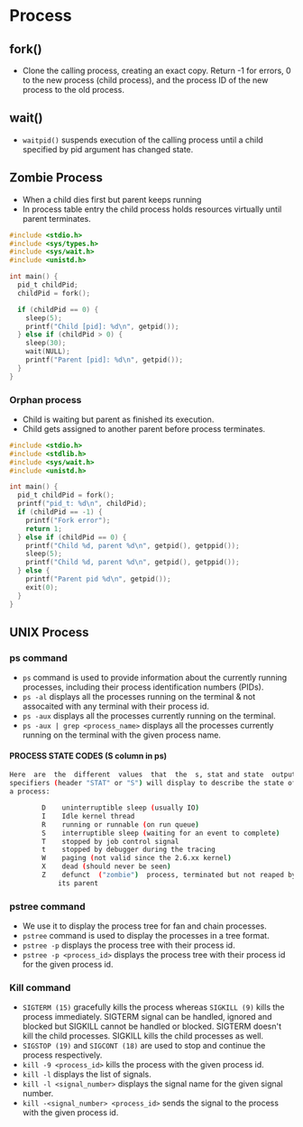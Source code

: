 # Process

## fork()

- Clone the calling process, creating an exact copy.
Return -1 for errors, 0 to the new process (child process), and the process ID of the new process to the old process.

## wait()

- `waitpid()` suspends execution of the calling process until a child specified by pid argument has changed state.

## Zombie Process

- When a child dies first but parent keeps running
- In process table entry the child process holds resources virtually until parent terminates.

```c
#include <stdio.h>
#include <sys/types.h>
#include <sys/wait.h>
#include <unistd.h>

int main() {
  pid_t childPid;
  childPid = fork();

  if (childPid == 0) {
    sleep(5);
    printf("Child [pid]: %d\n", getpid());
  } else if (childPid > 0) {
    sleep(30);
    wait(NULL);
    printf("Parent [pid]: %d\n", getpid());
  }
}
```

### Orphan process

- Child is waiting but parent as finished its execution.
- Child gets assigned to another parent before process terminates.

```c
#include <stdio.h>
#include <stdlib.h>
#include <sys/wait.h>
#include <unistd.h>

int main() {
  pid_t childPid = fork();
  printf("pid_t: %d\n", childPid);
  if (childPid == -1) {
    printf("Fork error");
    return 1;
  } else if (childPid == 0) {
    printf("Child %d, parent %d\n", getpid(), getppid());
    sleep(5);
    printf("Child %d, parent %d\n", getpid(), getppid());
  } else {
    printf("Parent pid %d\n", getpid());
    exit(0);
  }
}
```

## UNIX Process

### ps command

- `ps` command is used to provide information about the currently running processes, including their process identification numbers (PIDs).
- `ps -al` displays all the processes running on the terminal & not assocaited with any terminal with their process id.
- `ps -aux` displays all the processes currently running on the terminal.
- `ps -aux | grep <process_name>` displays all the processes currently running on the terminal with the given process name.
  
#### PROCESS STATE CODES (S column in ps)

```bash
Here  are  the  different  values  that  the  s, stat and state  output
specifiers (header "STAT" or "S") will display to describe the state of
a process:

        D    uninterruptible sleep (usually IO)
        I    Idle kernel thread
        R    running or runnable (on run queue)
        S    interruptible sleep (waiting for an event to complete)
        T    stopped by job control signal
        t    stopped by debugger during the tracing
        W    paging (not valid since the 2.6.xx kernel)
        X    dead (should never be seen)
        Z    defunct  ("zombie")  process, terminated but not reaped by
            its parent

```

### pstree command

- We use it to display the process tree for fan and chain processes.
- `pstree` command is used to display the processes in a tree format.
- `pstree -p` displays the process tree with their process id.
- `pstree -p <process_id>` displays the process tree with their process id for the given process id.

### Kill command

- `SIGTERM (15)` gracefully kills the process whereas `SIGKILL (9)` kills the process immediately. SIGTERM signal can be handled, ignored and blocked but SIGKILL cannot be handled or blocked. SIGTERM doesn't kill the child processes. SIGKILL kills the child processes as well.
- `SIGSTOP (19)` and `SIGCONT (18)` are used to stop and continue the process respectively.
- `kill -9 <process_id>` kills the process with the given process id.
- `kill -l` displays the list of signals.
- `kill -l <signal_number>` displays the signal name for the given signal number.
- `kill -<signal_number> <process_id>` sends the signal to the process with the given process id.
